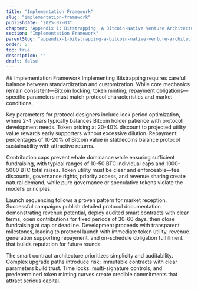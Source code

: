 ```yaml
---
title: "Implementation Framework"
slug: "implementation-framework"
publishDate: "2025-07-03"
chapter: "Appendix 1: Bitstrapping  A Bitcoin-Native Venture Architecture"
section: "Implementation Framework"
parentSlug: "appendix-1-bitstrapping-a-bitcoin-native-venture-architecture"
order: 5
toc: true
description: ""
draft: false
---
```


\## Implementation Framework Implementing Bitstrapping requires careful
balance between standardization and customization. While core mechanics
remain consistent—Bitcoin locking, token minting, repayment
obligations—specific parameters must match protocol characteristics and
market conditions.

Key parameters for protocol designers include lock period optimization,
where 2-4 years typically balances Bitcoin holder patience with protocol
development needs. Token pricing at 20-40% discount to projected utility
value rewards early supporters without excessive dilution. Repayment
percentages of 10-20% of Bitcoin value in stablecoins balance protocol
sustainability with attractive returns.

Contribution caps prevent whale dominance while ensuring sufficient
fundraising, with typical ranges of 10-50 BTC individual caps and
1000-5000 BTC total raises. Token utility must be clear and
enforceable—fee discounts, governance rights, priority access, and
revenue sharing create natural demand, while pure governance or
speculative tokens violate the model’s principles.

Launch sequencing follows a proven pattern for market reception.
Successful campaigns publish detailed protocol documentation
demonstrating revenue potential, deploy audited smart contracts with
clear terms, open contributions for fixed periods of 30-60 days, then
close fundraising at cap or deadline. Development proceeds with
transparent milestones, leading to protocol launch with immediate token
utility, revenue generation supporting repayment, and on-schedule
obligation fulfillment that builds reputation for future rounds.

The smart contract architecture prioritizes simplicity and auditability.
Complex upgrade paths introduce risk; immutable contracts with clear
parameters build trust. Time locks, multi-signature controls, and
predetermined token minting curves create credible commitments that
attract serious capital.

